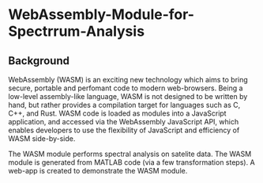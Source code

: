 # WebAssembly-Module-for-Spectrrum-Analysis

## Background
WebAssembly (WASM) is an exciting new technology which aims to bring secure, portable and perfomant code to modern web-browsers. Being a low-level assembly-like language, WASM is not designed to be written by hand, but rather provides a compilation target for languages such as C, C++, and Rust. WASM code is loaded as modules into a JavaScript application, and accessed via the WebAssembly JavaScript API, which enables developers to use the flexibility of JavaScript and efficiency of WASM side-by-side.

The WASM module performs spectral analysis on satelite data. The WASM module is generated from MATLAB code (via a few transformation steps). A web-app is created to demonstrate the WASM module.
